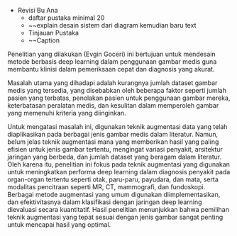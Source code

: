 - Revisi Bu Ana
	- daftar pustaka minimal 20
	- ~~explain desain sistem dari diagram kemudian baru text 
	- Tinjauan Pustaka 
	- ~~Caption


Penelitian yang dilakukan (Evgin Goceri) ini bertujuan untuk mendesain metode berbasis deep learning dalam penggunaan gambar medis guna membantu klinisi dalam pemeriksaan cepat dan diagnosis yang akurat. 

Masalah utama yang dihadapi adalah kurangnya jumlah dataset gambar medis yang tersedia, yang disebabkan oleh beberapa faktor seperti jumlah pasien yang terbatas, penolakan pasien untuk penggunaan gambar mereka, keterbatasan peralatan medis, dan kesulitan dalam memperoleh gambar yang memenuhi kriteria yang diinginkan. 

Untuk mengatasi masalah ini, digunakan teknik augmentasi data yang telah diaplikasikan pada berbagai jenis gambar medis dalam literatur. Namun, belum jelas teknik augmentasi mana yang memberikan hasil yang paling efisien untuk jenis gambar tertentu, mengingat variasi penyakit, arsitektur jaringan yang berbeda, dan jumlah dataset yang beragam dalam literatur. Oleh karena itu, penelitian ini fokus pada teknik augmentasi yang digunakan untuk meningkatkan performa deep learning dalam diagnosis penyakit pada organ-organ tertentu seperti otak, paru-paru, payudara, dan mata, serta modalitas pencitraan seperti MR, CT, mammografi, dan fundoskopi. Berbagai metode augmentasi yang umum digunakan diimplementasikan, dan efektivitasnya dalam klasifikasi dengan jaringan deep learning dievaluasi secara kuantitatif. Hasil penelitian menunjukkan bahwa pemilihan teknik augmentasi yang tepat sesuai dengan jenis gambar sangat penting untuk mencapai hasil yang optimal.